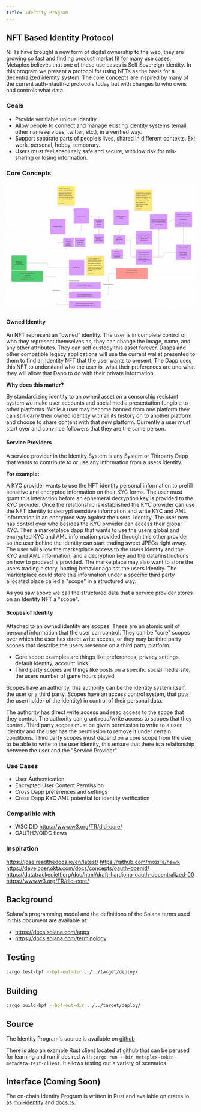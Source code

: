 ```yaml
---
title: Identity Program
---
```


## NFT Based Identity Protocol 
NFTs have brought a new form of digital ownership to the web, they are growing so fast and finding product market fit for many use cases. 
Metaplex believes that one of these use cases is Self Sovereign identity. In this program we present a protocol for using NFTs as the basis for a decentralized identity system.
The core concepts are inspired by many of the current auth-n/auth-z protocols today but with changes to who owns and controls what data. 

### Goals
* Provide verifiable unique identity.
* Allow people to connect and manage existing identity systems (email, other nameservices, twitter, etc.), in a verified way.
* Support separate parts of people’s lives, shared in different contexts.  Ex: work, personal, hobby, temporary.
* Users must feel absolutely safe and secure, with low risk for mis-sharing or losing information.

### Core Concepts
![img.png](img.png)

#### Owned Identity
An NFT represent an “owned” identity. The user is in complete control of who they represent themselves as, they can change the image, name, and any other attributes. They can self custody this asset forever.
Daaps and other compatible legacy applications will use the current wallet presented to them to find an Identity NFT that the user wants to present. The Dapp uses this NFT to understand who the user is, what their preferences are and what they will allow that Dapp to do with their private information.

**Why does this matter?**

By standardizing identity to an owned asset on a censorship resistant system we make user accounts and social media presentation fungible to other platforms. 
While a user may become banned from one platform they can still carry their owned identity with all its history on to another platform and choose to share content with that new platform. 
Currently a user must start over and convince followers that they are the same person. 

#### Service Providers
A service provider in the Identity System is any System or Thirparty Dapp that wants to contribute to or use any information from a users identity.

**For example:** 

A KYC provider wants to use the NFT identity personal information to prefill sensitive and encrypted information on their KYC forms. The user must grant this interaction before an ephemeral decryption key is provided to the KYC provider.
Once the relationship is established the KYC provider can use the NFT identity to decrypt sensitive information and write KYC and AML information in an encrypted way against the users' identity.
The user now has control over who besides the KYC provider can access their global KYC.
Then a marketplace dapp that wants to use the users global and encrypted KYC and AML information provided through this other provider so the user behind the identity can start trading sweet JPEGs right away.
The user will allow the marketplace access to the users identity and the KYC and AML information, and a decryption key and the data/instructions on how to proceed is provided.
The marketplace may also want to store the users trading history, botting behavior against the users identity. 
The marketplace could store this information under a specific third party allocated place called a "scope" in a structured way.

As you saw above we call the structured data that a service provider stores on an Identity NFT a "scope". 

#### Scopes of Identity
Attached to an owned identity are scopes. These are an atomic unit of personal information that the user can control. 
They can be "core" scopes over which the user has direct write access, or they may be third party scopes that describe the users presence on a third party platform.
* Core scope examples are things like preferences, privacy settings, default identity, account links. 
* Third party scopes are things like posts on a specific social media site, the users number of game hours played.

Scopes have an authority, this authority can be the identity system itself, the user or a third party.
Scopes have an access control system, that puts the user(holder of the identity) in control of their personal data.

The authority has direct write access and read access to the scope that they control.
The authority can grant read/write access to scopes that they control.
Third party scopes must be given permission to write to a user identity and the user has the permission to remove it under certain conditions.
Third party scopes must depend on a core scope from the user to be able to write to the user identity, this ensure that there is a relationship between the user and the "Service Provider"

### Use Cases
* User Authentication
* Encrypted User Content Permission
* Cross Dapp preferences and settings
* Cross Dapp KYC AML potential for identity verification

### Compatible with
* W3C DID https://www.w3.org/TR/did-core/
* OAUTH2/OIDC flows

### Inspiration
https://jose.readthedocs.io/en/latest/
https://github.com/mozilla/hawk
https://developer.okta.com/docs/concepts/oauth-openid/
https://datatracker.ietf.org/doc/html/draft-hardjono-oauth-decentralized-00
https://www.w3.org/TR/did-core/

## Background

Solana's programming model and the definitions of the Solana terms used in this
document are available at:

- https://docs.solana.com/apps
- https://docs.solana.com/terminology

## Testing
```sh
cargo test-bpf --bpf-out-dir ../../target/deploy/
```
## Building
```sh
cargo build-bpf --bpf-out-dir ../../target/deploy/
```

## Source

The Identity Program's source is available on
[github](https://github.com/metaplex-foundation/metaplex-program-library)

There is also an example Rust client located at
[github](https://github.com/metaplex-foundation/metaplex-program-library/tree/master/token-metadata/test/src/main.rs)
that can be perused for learning and run if desired with `cargo run --bin metaplex-token-metadata-test-client`. It allows testing out a variety of scenarios.

## Interface (Coming Soon)

The on-chain Identity Program is written in Rust and available on crates.io as
[mpl-identity](https://crates.io/crates/mpl-identity) and
[docs.rs](https://docs.rs/mpl-identity).

